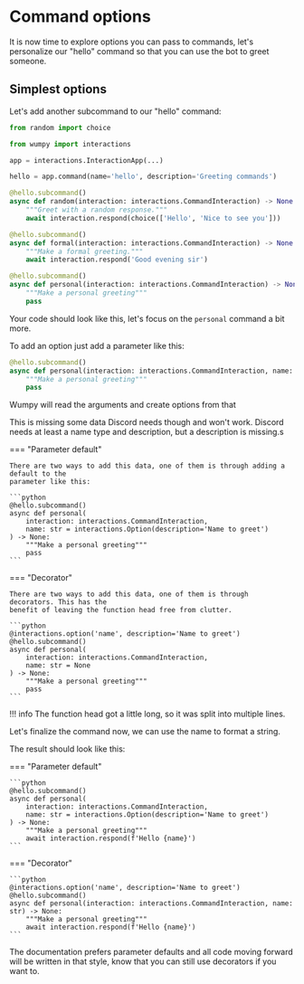 # Command options

It is now time to explore options you can pass to commands, let's personalize our "hello"
command so that you can use the bot to greet someone.

## Simplest options

Let's add another subcommand to our "hello" command:

```python
from random import choice

from wumpy import interactions

app = interactions.InteractionApp(...)

hello = app.command(name='hello', description='Greeting commands')

@hello.subcommand()
async def random(interaction: interactions.CommandInteraction) -> None:
    """Greet with a random response."""
    await interaction.respond(choice(['Hello', 'Nice to see you']))

@hello.subcommand()
async def formal(interaction: interactions.CommandInteraction) -> None:
    """Make a formal greeting."""
    await interaction.respond('Good evening sir')

@hello.subcommand()
async def personal(interaction: interactions.CommandInteraction) -> None:
    """Make a personal greeting"""
    pass
```

Your code should look like this, let's focus on the `personal` command a bit more.

To add an option just add a parameter like this:

```python
@hello.subcommand()
async def personal(interaction: interactions.CommandInteraction, name: str) -> None:
    """Make a personal greeting"""
    pass
```

Wumpy will read the arguments and create options from that

This is missing some data Discord needs though and won't work. Discord needs at least a name
type and description, but a description is missing.s

=== "Parameter default"

    There are two ways to add this data, one of them is through adding a default to the
    parameter like this:

    ```python
    @hello.subcommand()
    async def personal(
        interaction: interactions.CommandInteraction,
        name: str = interactions.Option(description='Name to greet')
    ) -> None:
        """Make a personal greeting"""
        pass
    ```

=== "Decorator"

    There are two ways to add this data, one of them is through decorators. This has the
    benefit of leaving the function head free from clutter.

    ```python
    @interactions.option('name', description='Name to greet')
    @hello.subcommand()
    async def personal(
        interaction: interactions.CommandInteraction,
        name: str = None
    ) -> None:
        """Make a personal greeting"""
        pass
    ```

!!! info
    The function head got a little long, so it was split into multiple lines.

Let's finalize the command now, we can use the name to format a string.

The result should look like this:

=== "Parameter default"

    ```python
    @hello.subcommand()
    async def personal(
        interaction: interactions.CommandInteraction,
        name: str = interactions.Option(description='Name to greet')
    ) -> None:
        """Make a personal greeting"""
        await interaction.respond(f'Hello {name}')
    ```

=== "Decorator"

    ```python
    @interactions.option('name', description='Name to greet')
    @hello.subcommand()
    async def personal(interaction: interactions.CommandInteraction, name: str) -> None:
        """Make a personal greeting"""
        await interaction.respond(f'Hello {name}')
    ```

The documentation prefers parameter defaults and all code moving forward will be written in
that style, know that you can still use decorators if you want to.
